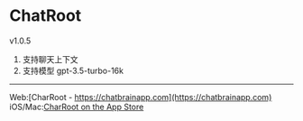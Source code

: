 # ChatRoot
v1.0.5
1. 支持聊天上下文
2. 支持模型 gpt-3.5-turbo-16k
----
Web:[CharRoot - https://chatbrainapp.com](https://chatbrainapp.com)
iOS/Mac:[CharRoot on the App Store](https://apps.apple.com/cn/app/chatroot/id6446442716)
